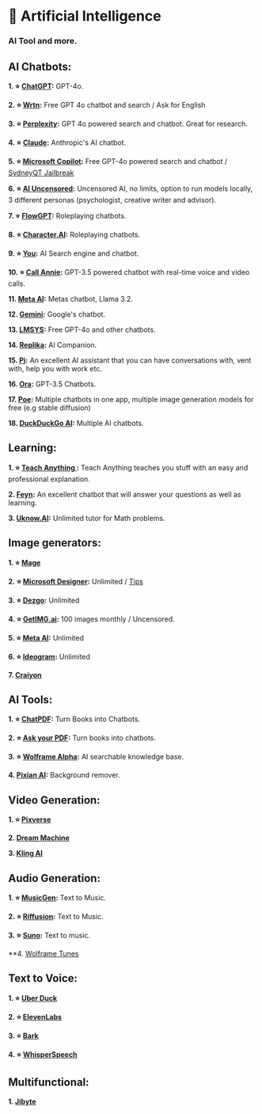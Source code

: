 # 🤖 Artificial Intelligence
### AI Tool and more.

## AI Chatbots: 

**1. ⭐ [ChatGPT](https://chat.openai.com):** GPT-4o.

**2. ⭐ [Wrtn](https://wrtn.ai/):** Free GPT 4o chatbot and search / Ask for English

**3. ⭐ [Perplexity](https://www.perplexity.ai/):** GPT 4o powered search and chatbot. Great for research.

**4. ⭐ [Claude](https://www.anthropic.com/product):** Anthropic's AI chatbot.

**5. ⭐ [Microsoft Copilot](https://copilot.microsoft.com/):** Free GPT-4o powered search and chatbot / [SydneyQT Jailbreak](https://github.com/juzeon/SydneyQt)

**6. ⭐ [AI Uncensored](https://www.aiuncensored.info/):** Uncensored AI, no limits, option to run models locally, 3 different personas (psychologist, creative writer and advisor).

**7. ⭐ [FlowGPT](https://flowgpt.com/chat):** Roleplaying chatbots.

**8. ⭐ [Character.AI](https://character.ai/):** Roleplaying chatbots.

**9. ⭐ [You](https://you.com/):** AI Search engine and chatbot. 

**10. ⭐ [Call Annie](https://callannie.ai/):** GPT-3.5 powered chatbot with real-time voice and video calls.

**11. [Meta AI](https://www.meta.ai/):** Metas chatbot, Llama 3.2.

**12. [Gemini](https://Gemini.google.com/):** Google's chatbot.

**13. [LMSYS](https://chat.lmsys.org/):** Free GPT-4o and other chatbots.

**14. [Replika](https://www.replika.ai):** AI Companion.

**15. [Pi](https://pi.ai/talk):** An excellent AI assistant that you can have conversations with, vent with, help you with work etc.

**16. [Ora](https://ora.ai/start):** GPT-3.5 Chatbots.

**17. [Poe](https://www.poe.com):** Multiple chatbots in one app, multiple image generation models for free (e.g stable diffusion)

**18. [DuckDuckGo AI](https://duck.ai/):** Multiple AI chatbots.

## Learning:


**1. ⭐ [Teach Anything ](https://www.teach-anything.com/):** Teach Anything teaches you stuff with an easy and professional explanation.

**2. [Feyn](https://www.feyn.ai/):** An excellent chatbot that will answer your questions as well as learning.


**3. [Uknow.AI](https://www.uknowai.com/en):** Unlimited tutor for Math problems.



## Image generators: 

**1. ⭐ [Mage](https://www.mage.space/)**

**2. ⭐ [Microsoft Designer](https://designer.microsoft.com/image-creator):** Unlimited / [Tips](https://rentry.co/bingimagecreatortips)

**3. ⭐ [Dezgo](https://dezgo.com/):** Unlimited

**4. ⭐ [GetIMG.ai](https://getimg.ai/):** 100 images monthly / Uncensored.

**5. ⭐ [Meta AI](https://imagine.meta.com/):** Unlimited

**6. ⭐ [Ideogram](https://ideogram.ai/):** Unlimited

**7. [Craiyon](https://www.craiyon.com/)**

## AI Tools:

**1. ⭐ [ChatPDF](https://www.chatpdf.com/):** Turn Books into Chatbots.

**2. ⭐ [Ask your PDF](https://askyourpdf.com/):** Turn books into chatbots.

**3. ⭐ [Wolframe Alpha](https://www.wolframalpha.com/):** AI searchable knowledge base.

**4. [Pixian AI](https://pixian.ai/):** Background remover.

## Video Generation:

**1. ⭐ [Pixverse](https://pixverse.ai/)**

**2. [Dream Machine](https://lumalabs.ai/dream-machine)**

**3. [Kling AI](https://klingai.com/)**
 

## Audio Generation:

**1. ⭐ [MusicGen](https://huggingface.co/spaces/facebook/MusicGen):** Text to Music.

**2. ⭐ [Riffusion](https://www.riffusion.com/):** Text to Music.

**3. ⭐ [Suno](https://suno.com/):** Text to music.

**4. [Wolframe Tunes](https://tones.wolfram.com/)



## Text to Voice:

**1. ⭐ [Uber Duck](https://uberduck.ai/)**

**2. ⭐ [ElevenLabs](https://beta.elevenlabs.io/)**

**3. ⭐ [Bark](https://huggingface.co/spaces/suno/bark)**

**4. ⭐ [WhisperSpeech](https://huggingface.co/spaces/collabora/WhisperSpeech)**



## Multifunctional:

**1. [Jibyte](https://www.jibyte.com/)**

